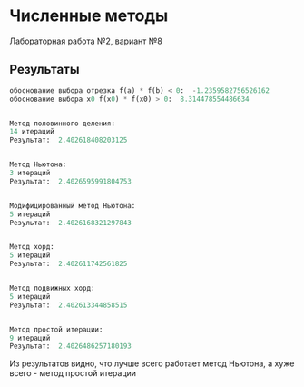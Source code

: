 # Численные методы

Лабораторная работа №2, вариант №8

## Результаты

```python
обоснование выбора отрезка f(a) * f(b) < 0:  -1.2359582756526162
обоснование выбора х0 f(х0) * f(x0) > 0:  8.314478554486634


Метод половинного деления:
14 итераций
Результат:  2.402618408203125 


Метод Ньютона:
3 итераций
Результат:  2.4026595991804753


Модифицированный метод Ньютона:
5 итераций
Результат:  2.4026168321297843


Метод хорд:
5 итераций
Результат:  2.402611742561825


Метод подвижных хорд:
5 итераций
Результат:  2.402613344858515


Метод простой итерации:
9 итераций
Результат:  2.4026486257180193
```
Из результатов видно, что лучше всего работает метод Ньютона, а хуже всего - метод простой итерации
